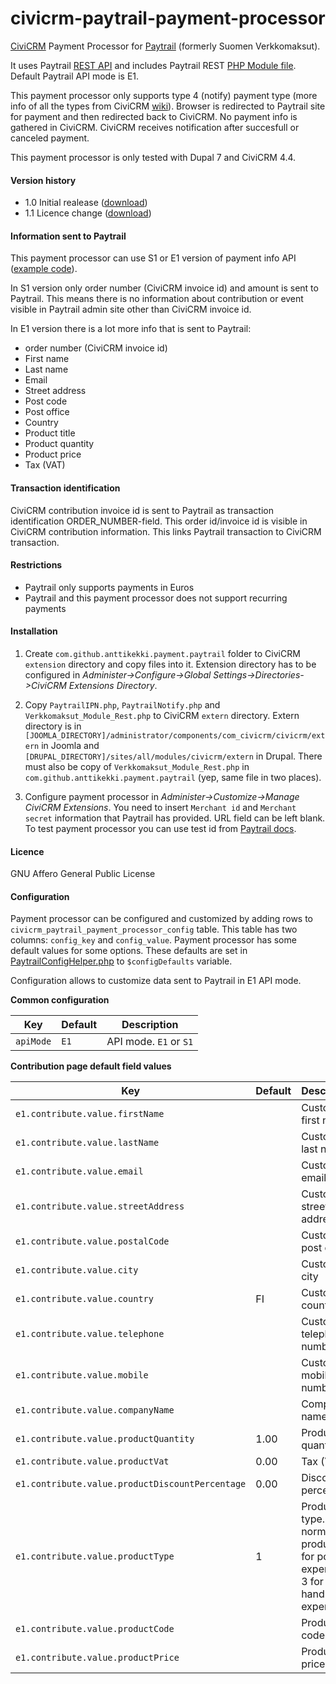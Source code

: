 civicrm-paytrail-payment-processor
==================================

[CiviCRM](https://civicrm.org/) Payment Processor for [Paytrail](http://paytrail.com) (formerly Suomen Verkkomaksut). 

It uses Paytrail [REST API](http://docs.paytrail.com/en/ch04s03.html) and includes Paytrail REST [PHP Module file](http://docs.paytrail.com/files/Verkkomaksut_Module_Rest.php.zip). Default Paytrail API mode is E1.

This payment processor only supports type 4 (notify) payment type (more info of all the types from CiviCRM [wiki](http://wiki.civicrm.org/confluence/display/CRMDOC/Create+a+Payment-Processor+Extension)). Browser is redirected to Paytrail site for payment and then redirected back to CiviCRM. No payment info is gathered in CiviCRM. CiviCRM receives notification after succesfull or canceled payment.

This payment processor is only tested with Dupal 7 and CiviCRM 4.4.

#### Version history

- 1.0 Initial realease ([download](https://github.com/anttikekki/civicrm-paytrail-payment-processor/archive/1.0.zip))
- 1.1 Licence change ([download](https://github.com/anttikekki/civicrm-paytrail-payment-processor/archive/1.1.zip))

#### Information sent to Paytrail

This payment processor can use S1 or E1 version of payment info API ([example code](http://docs.paytrail.com/en/ch04s03.html#idp769920)). 

In S1 version only order number (CiviCRM invoice id) and amount is sent to Paytrail. This means there is no information about contribution or event visible in Paytrail admin site other than CiviCRM invoice id.

In E1 version there is a lot more info that is sent to Paytrail:
* order number (CiviCRM invoice id)
* First name
* Last name
* Email
* Street address
* Post code
* Post office
* Country
* Product title
* Product quantity
* Product price
* Tax (VAT)

#### Transaction identification

CiviCRM contribution invoice id is sent to Paytrail as transaction identification ORDER_NUMBER-field. This order id/invoice id is visible in CiviCRM contribution information. This links Paytrail transaction to CiviCRM transaction. 

#### Restrictions

- Paytrail only supports payments in Euros
- Paytrail and this payment processor does not support recurring payments

#### Installation

1. Create `com.github.anttikekki.payment.paytrail` folder to CiviCRM `extension` directory and copy files into it. Extension directory has to be configured in _Administer->Configure->Global Settings->Directories->CiviCRM Extensions Directory_.

2. Copy `PaytrailIPN.php`, `PaytrailNotify.php` and `Verkkomaksut_Module_Rest.php` to CiviCRM `extern` directory. Extern directory is in `[JOOMLA_DIRECTORY]/administrator/components/com_civicrm/civicrm/extern` in Joomla and `[DRUPAL_DIRECTORY]/sites/all/modules/civicrm/extern` in Drupal. There must also be copy of `Verkkomaksut_Module_Rest.php` in `com.github.anttikekki.payment.paytrail` (yep, same file in two places).

3. Configure payment processor in _Administer->Customize->Manage CiviCRM Extensions_. You need to insert `Merchant id` and `Merchant secret` information that Paytrail has provided. URL field can be left blank. To test payment processor you can use test id from [Paytrail docs](http://docs.paytrail.com/en/ch04s02.html).

#### Licence
GNU Affero General Public License

#### Configuration
Payment processor can be configured and customized by adding rows to `civicrm_paytrail_payment_processor_config` table. This table has two columns: `config_key` and `config_value`. Payment processor has some default values for some options. These defaults are set in [PaytrailConfigHelper.php](https://github.com/anttikekki/civicrm-paytrail-payment-processor/blob/master/PaytrailConfigHelper.php) to `$configDefaults` variable.

Configuration allows to customize data sent to Paytrail in E1 API mode.

**Common configuration**

| Key | Default | Description  |
| ------------- |-------------| -----|
| `apiMode` | `E1` | API mode. `E1` or `S1` |

**Contribution page default field values**

| Key | Default | Description  |
| ------------- |-------------| -----|
| `e1.contribute.value.firstName` |  | Customer first name |
| `e1.contribute.value.lastName` |  | Customer last name |
| `e1.contribute.value.email` |  | Customer email |
| `e1.contribute.value.streetAddress` |  | Customer street address |
| `e1.contribute.value.postalCode` |  | Customer post code |
| `e1.contribute.value.city` |  | Customer city |
| `e1.contribute.value.country` | FI | Customer country |
| `e1.contribute.value.telephone` |  | Customer telephone number |
| `e1.contribute.value.mobile` |  | Customer mobile number |
| `e1.contribute.value.companyName` |  | Company name |
| `e1.contribute.value.productQuantity` | 1.00 | Product quantity |
| `e1.contribute.value.productVat` | 0.00 | Tax (VAT) |
| `e1.contribute.value.productDiscountPercentage` | 0.00 | Discount percentage |
| `e1.contribute.value.productType` | 1 | Product type. 1 for normal products. 2 for posting expences. 3 for handling expences |
| `e1.contribute.value.productCode` |  | Product code |
| `e1.contribute.value.productPrice` |  | Products price |
